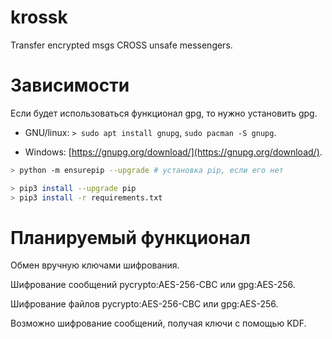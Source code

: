 # krossk

Transfer encrypted msgs CROSS unsafe messengers. 

# Зависимости

Если будет использоваться функционал gpg, то нужно установить gpg.

- GNU/linux: `> sudo apt install gnupg`, `sudo pacman -S gnupg`.

- Windows: [https://gnupg.org/download/](https://gnupg.org/download/).

``` bash
> python -m ensurepip --upgrade # установка pip, если его нет

> pip3 install --upgrade pip
> pip3 install -r requirements.txt
```

# Планируемый функционал

Обмен вручную ключами шифрования.

Шифрование сообщений pycrypto:AES-256-CBC или gpg:AES-256.

Шифрование файлов pycrypto:AES-256-CBC или gpg:AES-256.

Возможно шифрование сообщений, получая ключи с помощью KDF.
